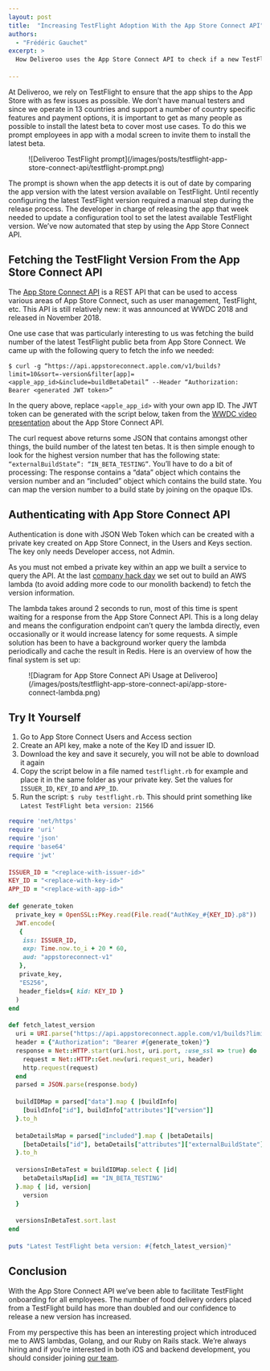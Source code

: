 ```yaml
---
layout: post
title:  "Increasing TestFlight Adoption With the App Store Connect API"
authors:
  - "Frédéric Gauchet"
excerpt: >
  How Deliveroo uses the App Store Connect API to check if a new TestFlight build is available and prompt employees to install it.

---
```


At Deliveroo, we rely on TestFlight to ensure that the app ships to the App Store with as few issues as possible. We don’t have manual testers and since we operate in 13 countries and support a number of country specific features and payment options, it is important to get as many people as possible to install the latest beta to cover most use cases. To do this we prompt employees in app with a modal screen to invite them to install the latest beta.

<figure class="small">
![Deliveroo TestFlight prompt](/images/posts/testflight-app-store-connect-api/testflight-prompt.png)
</figure>

The prompt is shown when the app detects it is out of date by comparing the app version with the latest version available on TestFlight. Until recently configuring the latest TestFlight version required a manual step during the release process. The developer in charge of releasing the app that week needed to update a configuration tool to set the latest available TestFlight version. We’ve now automated that step by using the App Store Connect API.

## Fetching the TestFlight Version From the App Store Connect API

The [App Store Connect API](https://developer.apple.com/app-store-connect/api/) is a REST API that can be used to access various areas of App Store Connect, such as user management, TestFlight, etc. This API is still relatively new: it was announced at WWDC 2018 and released in November 2018.

One use case that was particularly interesting to us was fetching the build number of the latest TestFlight public beta from App Store Connect. We came up with the following query to fetch the info we needed:

```
$ curl -g “https://api.appstoreconnect.apple.com/v1/builds?limit=10&sort=-version&filter[app]=<apple_app_id>&include=buildBetaDetail” --Header “Authorization: Bearer <generated JWT token>”
```

In the query above, replace `<apple_app_id>` with your own app ID.
The JWT token can be generated with the script below, taken from the [WWDC video presentation](https://developer.apple.com/videos/play/wwdc2018-303/?time=2019) about the App Store Connect API.

The curl request above returns some JSON that contains amongst other things, the build number of the latest ten betas. It is then simple enough to look for the highest version number that has the following state: `“externalBuildState”: “IN_BETA_TESTING”`. You’ll have to do a bit of processing: The response contains a “data” object which contains the version number and an “included” object which contains the build state. You can map the version number to a build state by joining on the opaque IDs.

## Authenticating with App Store Connect API

Authentication is done with JSON Web Token which can be created with a private key created on App Store Connect, in the Users and Keys section. The key only needs Developer access, not Admin.

As you must not embed a private key within an app we built a service to query the API. At the last [company hack day](/2019/10/02/where-are-they-now.html) we set out to build an AWS lambda (to avoid adding more code to our monolith backend) to fetch the version information.

The lambda takes around 2 seconds to run, most of this time is spent waiting for a response from the App Store Connect API. This is a long delay and means the configuration endpoint can’t query the lambda directly, even occasionally or it would increase latency for some requests. A simple solution has been to have a background worker query the lambda periodically and cache the result in Redis. Here is an overview of how the final system is set up:

<figure>
![Diagram for App Store Connect APi Usage at Deliveroo](/images/posts/testflight-app-store-connect-api/app-store-connect-lambda.png)
</figure>

## Try It Yourself

1. Go to App Store Connect Users and Access section
2. Create an API key, make a note of the Key ID and issuer ID.
3. Download the key and save it securely, you will not be able to download it again
4. Copy the script below in a file named `testflight.rb` for example and place it in the same folder as your private key. Set the values for `ISSUER_ID`, `KEY_ID` and `APP_ID`.
5. Run the script: `$ ruby testflight.rb`. This should print something like `Latest TestFlight beta version: 21566`

```ruby
require 'net/https'
require 'uri'
require 'json'
require 'base64'
require 'jwt'

ISSUER_ID = "<replace-with-issuer-id>"
KEY_ID = "<replace-with-key-id>"
APP_ID = "<replace-with-app-id>"

def generate_token
  private_key = OpenSSL::PKey.read(File.read("AuthKey_#{KEY_ID}.p8"))
  JWT.encode(
   {
    iss: ISSUER_ID,
    exp: Time.now.to_i + 20 * 60,
    aud: "appstoreconnect-v1"
   },
   private_key,
   "ES256",
   header_fields={ kid: KEY_ID }
  )
end

def fetch_latest_version
  uri = URI.parse("https://api.appstoreconnect.apple.com/v1/builds?limit=10&sort=-version&filter[app]=#{APP_ID}&include=buildBetaDetail")
  header = {"Authorization": "Bearer #{generate_token}"}
  response = Net::HTTP.start(uri.host, uri.port, :use_ssl => true) do |http|
    request = Net::HTTP::Get.new(uri.request_uri, header)
    http.request(request)
  end
  parsed = JSON.parse(response.body)

  buildIDMap = parsed["data"].map { |buildInfo|
    [buildInfo["id"], buildInfo["attributes"]["version"]]
  }.to_h

  betaDetailsMap = parsed["included"].map { |betaDetails|
    [betaDetails["id"], betaDetails["attributes"]["externalBuildState"]]
  }.to_h

  versionsInBetaTest = buildIDMap.select { |id|
    betaDetailsMap[id] == "IN_BETA_TESTING" 
  }.map { |id, version|
    version
  }

  versionsInBetaTest.sort.last
end

puts "Latest TestFlight beta version: #{fetch_latest_version}"
```

## Conclusion

With the App Store Connect API we’ve been able to facilitate TestFlight onboarding for all employees. The number of food delivery orders placed from a TestFlight build has more than doubled and our confidence to release a new version has increased.

From my perspective this has been an interesting project which introduced me to AWS lambdas, Golang, and our Ruby on Rails stack. We’re always hiring and if you’re interested in both iOS and backend development, you should consider joining [our team](https://careers.deliveroo.co.uk).
